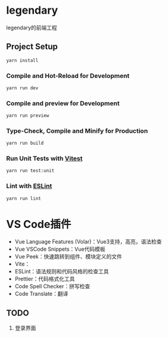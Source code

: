 # legendary

legendary的前端工程

## Project Setup

```sh
yarn install
```

### Compile and Hot-Reload for Development

```sh
yarn run dev
```

### Compile and preview for Development

```sh
yarn run preview
```

### Type-Check, Compile and Minify for Production

```sh
yarn run build
```

### Run Unit Tests with [Vitest](https://vitest.dev/)

```sh
yarn run test:unit
```

### Lint with [ESLint](https://eslint.org/)

```sh
yarn run lint
```

 # VS Code插件
- Vue Language Features (Volar)：Vue3支持，高亮，语法检查
- Vue VSCode Snippets：Vue代码模板
- Vue Peek：快速跳转到组件、模块定义的文件
- Vite：
- ESLint：语法规则和代码风格的检查工具
- Prettier：代码格式化工具
- Code Spell Checker：拼写检查
- Code Translate：翻译

## TODO

1. 登录界面